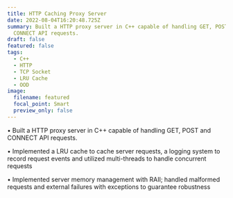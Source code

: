 ```yaml
---
title: HTTP Caching Proxy Server
date: 2022-08-04T16:20:48.725Z
summary: Built a HTTP proxy server in C++ capable of handling GET, POST and
  CONNECT API requests.
draft: false
featured: false
tags:
  - C++
  - HTTP
  - TCP Socket
  - LRU Cache
  - OOD
image:
  filename: featured
  focal_point: Smart
  preview_only: false
---
```

• Built a HTTP proxy server in C++ capable of handling GET, POST and CONNECT API requests.

• Implemented a LRU cache to cache server requests, a logging system to record request events and utilized multi-threads to handle concurrent requests

• Implemented server memory management with RAII; handled malformed requests and external failures with exceptions to guarantee robustness